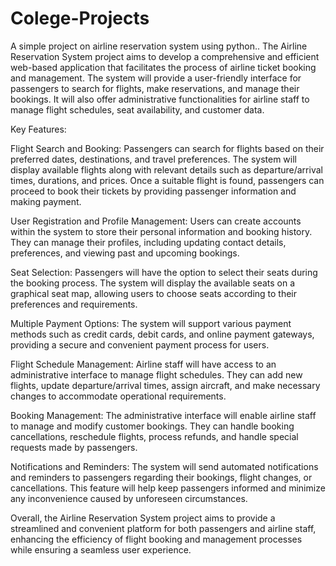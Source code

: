 # Colege-Projects
A simple project on airline reservation system using python..
The Airline Reservation System project aims to develop a comprehensive and efficient web-based application that facilitates the process of airline ticket booking and management. The system will provide a user-friendly interface for passengers to search for flights, make reservations, and manage their bookings. It will also offer administrative functionalities for airline staff to manage flight schedules, seat availability, and customer data.

Key Features:

Flight Search and Booking: Passengers can search for flights based on their preferred dates, destinations, and travel preferences. The system will display available flights along with relevant details such as departure/arrival times, durations, and prices. Once a suitable flight is found, passengers can proceed to book their tickets by providing passenger information and making payment.

User Registration and Profile Management: Users can create accounts within the system to store their personal information and booking history. They can manage their profiles, including updating contact details, preferences, and viewing past and upcoming bookings.

Seat Selection: Passengers will have the option to select their seats during the booking process. The system will display the available seats on a graphical seat map, allowing users to choose seats according to their preferences and requirements.

Multiple Payment Options: The system will support various payment methods such as credit cards, debit cards, and online payment gateways, providing a secure and convenient payment process for users.

Flight Schedule Management: Airline staff will have access to an administrative interface to manage flight schedules. They can add new flights, update departure/arrival times, assign aircraft, and make necessary changes to accommodate operational requirements.

Booking Management: The administrative interface will enable airline staff to manage and modify customer bookings. They can handle booking cancellations, reschedule flights, process refunds, and handle special requests made by passengers.

Notifications and Reminders: The system will send automated notifications and reminders to passengers regarding their bookings, flight changes, or cancellations. This feature will help keep passengers informed and minimize any inconvenience caused by unforeseen circumstances.

Overall, the Airline Reservation System project aims to provide a streamlined and convenient platform for both passengers and airline staff, enhancing the efficiency of flight booking and management processes while ensuring a seamless user experience.

